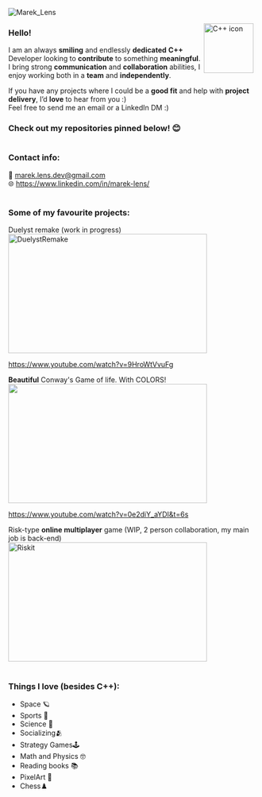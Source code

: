 
![Marek_Lens](https://github.com/user-attachments/assets/c95fc092-00a1-4a0c-8c98-6fc3fa7f10b3)

<img align="right" alt="C++ icon" width="100px" style="padding-right:10px;" src="https://cdn.jsdelivr.net/gh/devicons/devicon@latest/icons/cplusplus/cplusplus-original.svg" />

### Hello!
I am an always **smiling** and endlessly **dedicated** **C++** Developer looking to **contribute** to something **meaningful**.  
I bring strong **communication** and **collaboration** abilities, I enjoy working both in a **team** and **independently**.  
  
If you have any projects where I could be a **good fit** and help with **project delivery**, I’d **love** to hear from you :)  
Feel free to send me an email or a LinkedIn DM :)
### Check out my repositories pinned below! 😊  
#
### Contact info:  
📧 marek.lens.dev@gmail.com  
🌐 https://www.linkedin.com/in/marek-lens/  
#

### Some of my favourite projects:  
Duelyst remake (work in progress)
<img width="400" height="240" alt="DuelystRemake" src="https://github.com/user-attachments/assets/e854196a-7232-4910-b431-8e19ffc00f60" />
   
https://www.youtube.com/watch?v=9HroWtVvuFg  

**Beautiful** Conway's Game of life. With COLORS!  
<img src="https://github.com/user-attachments/assets/1391fc1a-cf63-4319-8d2e-fbd217bab837" width="400" height="240">
  
https://www.youtube.com/watch?v=0e2diY_aYDI&t=6s  

Risk-type **online multiplayer** game (WIP, 2 person collaboration, my main job is back-end)  
<img width="400" height="240" alt="Riskit" src="https://github.com/user-attachments/assets/b2a43d57-b0b2-49d9-beb2-4c04af21fc9b" />

#

### Things I love (besides C++):
- Space 🪐 
- Sports 👟
- Science 🔬
- Socializing🫂
- Strategy Games🕹️
- Math and Physics 🤓
- Reading books 📚
- PixelArt 👾
- Chess♟️
#

